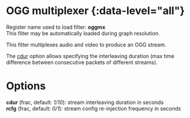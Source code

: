<!-- automatically generated - do not edit, patch gpac/applications/gpac/gpac.c -->

# OGG multiplexer  {:data-level="all"}  
  
Register name used to load filter: __oggmx__  
This filter may be automatically loaded during graph resolution.  
  
This filter multiplexes audio and video to produce an OGG stream.  
  
The [cdur](#cdur) option allows specifying the interleaving duration (max time difference between consecutive packets of different streams).   
  

# Options    
  
<a id="cdur">__cdur__</a> (frac, default: _1/10_): stream interleaving duration in seconds  
<a id="rcfg">__rcfg__</a> (frac, default: _0/1_): stream config re-injection frequency in seconds  
  
